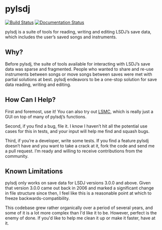 # pylsdj

[![Build Status](https://travis-ci.org/alexras/pylsdj.svg)](https://travis-ci.org/alexras/pylsdj) [![Documentation Status](https://readthedocs.org/projects/pylsdj/badge/?version=latest)](https://readthedocs.org/projects/pylsdj/?badge=latest)

pylsdj is a suite of tools for reading, writing and editing LSDJ’s save data,
which includes the user’s saved songs and instruments.

## Why?

Before pylsdj, the suite of tools available for interacting with LSDJ’s save
data was sparse and fragmented. People who wanted to share and re-use
instruments between songs or move songs between saves were met with partial
solutions at best. pylsdj endeavors to be a one-stop solution for save data
reading, writing and editing.

## How Can I Help?

First and foremost, use it! You can also try out [LSMC][lsmc], which is really
just a GUI on top of many of pylsdj’s functions.

Second, if you find a bug, file it. I know I haven’t hit all the potential use
cases for this in tests, and your input will help me find and squash bugs.

Third, if you’re a developer, write some tests. If you find a feature pylsdj
doesn’t have and you want to take a crack at it, fork the code and send me a
pull request. I’m ready and willing to receive contributions from the
community.

## Known Limitations

pylsdj only works on save data for LSDJ versions 3.0.0 and above. Given that
version 3.0.0 came out back in 2006 and marked a significant change in file
structure since then, I feel like this is a reasonable point at which to freeze
backwards-compatibility.

This codebase grew rather organically over a period of several years, and some
of it is a lot more complex than I'd like it to be. However, perfect is the
enemy of done. If you'd like to help me clean it up or make it faster, have at
it.

[lsmc]: https://www.github.com/alexras/lsmc/
